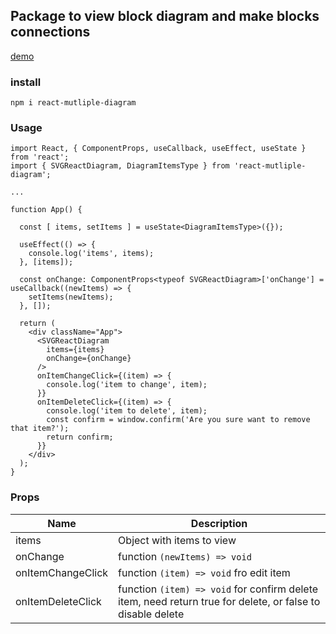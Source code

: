 ## Package to view block diagram and make blocks connections
[demo](https://zykli.github.io/react-diagram/demo/)

### install
```
npm i react-mutliple-diagram
```

### Usage
```
import React, { ComponentProps, useCallback, useEffect, useState } from 'react';
import { SVGReactDiagram, DiagramItemsType } from 'react-mutliple-diagram';

...

function App() {

  const [ items, setItems ] = useState<DiagramItemsType>({});

  useEffect(() => {
    console.log('items', items);
  }, [items]);

  const onChange: ComponentProps<typeof SVGReactDiagram>['onChange'] = useCallback((newItems) => {
    setItems(newItems);
  }, []);

  return (
    <div className="App">
      <SVGReactDiagram
        items={items}
        onChange={onChange}
      />
      onItemChangeClick={(item) => {
        console.log('item to change', item);
      }}
      onItemDeleteClick={(item) => {
        console.log('item to delete', item);
        const confirm = window.confirm('Are you sure want to remove that item?');
        return confirm;
      }}
    </div>
  );
}
```

### Props
| Name  | Description |
| ------------- | ------------- |
| items  | Object with items to view |
| onChange  | function `(newItems) => void`  |
| onItemChangeClick  | function `(item) => void` fro edit item |
| onItemDeleteClick  | function `(item) => void` for confirm delete item, need return true for delete, or false to disable delete |